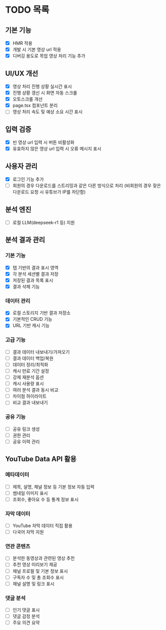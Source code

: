 # TODO 목록

## 기본 기능
- [x] HMR 적용
- [x] 개발 시 기본 영상 url 적용
- [x] 디버깅 용도로 목업 영상 처리 기능 추가

## UI/UX 개선
- [x] 영상 처리 진행 상황 실시간 표시
- [x] 진행 상황 갱신 시 화면 자동 스크롤
- [x] 오토스크롤 개선
- [x] page.tsx 컴포넌트 분리
- [ ] 영상 처리 속도 및 예상 소요 시간 표시

## 입력 검증
- [x] 빈 영상 url 입력 시 버튼 비활성화
- [x] 유효하지 않은 영상 url 입력 시 오류 메시지 표시

## 사용자 관리
- [x] 로그인 기능 추가
- [ ] 회원의 경우 다운로드를 스트리밍과 같은 다른 방식으로 처리 (비회원의 경우 잦은 다운로드 요청 시 유튜브가 IP를 차단함)

## 분석 엔진
- [ ] 로컬 LLM(deepseek-r1 등) 지원

## 분석 결과 관리
### 기본 기능
- [x] 탭 기반의 결과 표시 영역
- [x] 각 분석 세션별 결과 저장
- [x] 저장된 결과 목록 표시
- [x] 결과 삭제 기능

### 데이터 관리
- [x] 로컬 스토리지 기반 결과 저장소
- [x] 기본적인 CRUD 기능
- [x] URL 기반 캐시 기능

### 고급 기능
- [ ] 결과 데이터 내보내기/가져오기
- [ ] 결과 데이터 백업/복원
- [ ] 데이터 정리/최적화
- [ ] 캐시 만료 기간 설정
- [ ] 강제 재분석 옵션
- [ ] 캐시 사용량 표시
- [ ] 여러 분석 결과 동시 비교
- [ ] 차이점 하이라이트
- [ ] 비교 결과 내보내기

### 공유 기능
- [ ] 공유 링크 생성
- [ ] 권한 관리
- [ ] 공유 이력 관리

## YouTube Data API 활용
### 메타데이터
- [ ] 제목, 설명, 채널 정보 등 기본 정보 자동 입력
- [ ] 썸네일 이미지 표시
- [ ] 조회수, 좋아요 수 등 통계 정보 표시

### 자막 데이터
- [ ] YouTube 자막 데이터 직접 활용
- [ ] 다국어 자막 지원

### 연관 콘텐츠
- [ ] 분석한 동영상과 관련된 영상 추천
- [ ] 추천 영상 미리보기 제공
- [ ] 채널 프로필 및 기본 정보 표시
- [ ] 구독자 수 및 총 조회수 표시
- [ ] 채널 설명 및 링크 표시

### 댓글 분석
- [ ] 인기 댓글 표시
- [ ] 댓글 감정 분석
- [ ] 주요 의견 요약
